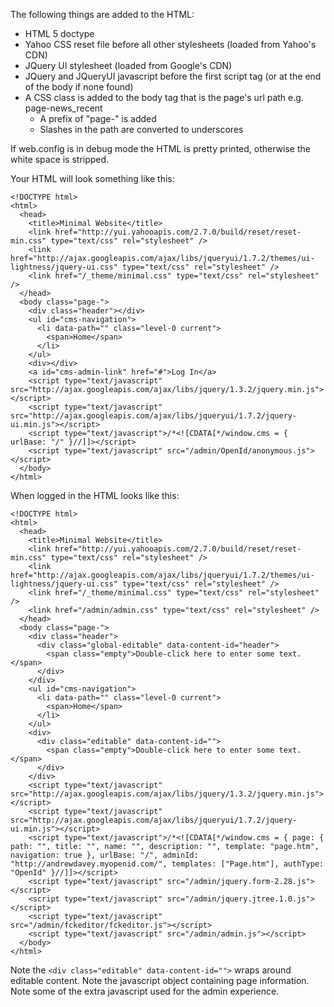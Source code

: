 The following things are added to the HTML:
  * HTML 5 doctype
  * Yahoo CSS reset file before all other stylesheets (loaded from Yahoo's CDN)
  * JQuery UI stylesheet (loaded from Google's CDN)
  * JQuery and JQueryUI javascript before the first script tag (or at the end of the body if none found)
  * A CSS class is added to the body tag that is the page's url path e.g. page-news\_recent
    * A prefix of "page-" is added
    * Slashes in the path are converted to underscores

If web.config is in debug mode the HTML is pretty printed, otherwise the white space is stripped.

Your HTML will look something like this:

```
<!DOCTYPE html>
<html>
  <head>
    <title>Minimal Website</title>
    <link href="http://yui.yahooapis.com/2.7.0/build/reset/reset-min.css" type="text/css" rel="stylesheet" />
    <link href="http://ajax.googleapis.com/ajax/libs/jqueryui/1.7.2/themes/ui-lightness/jquery-ui.css" type="text/css" rel="stylesheet" />
    <link href="/_theme/minimal.css" type="text/css" rel="stylesheet" />
  </head>
  <body class="page-">
    <div class="header"></div>
    <ul id="cms-navigation">
      <li data-path="" class="level-0 current">
        <span>Home</span>
      </li>
    </ul>
    <div></div>
    <a id="cms-admin-link" href="#">Log In</a>
    <script type="text/javascript" src="http://ajax.googleapis.com/ajax/libs/jquery/1.3.2/jquery.min.js"></script>
    <script type="text/javascript" src="http://ajax.googleapis.com/ajax/libs/jqueryui/1.7.2/jquery-ui.min.js"></script>
    <script type="text/javascript">/*<![CDATA[*/window.cms = { urlBase: "/" }//]]></script>
    <script type="text/javascript" src="/admin/OpenId/anonymous.js"></script>
  </body>
</html>
```

When logged in the HTML looks like this:
```
<!DOCTYPE html>
<html>
  <head>
    <title>Minimal Website</title>
    <link href="http://yui.yahooapis.com/2.7.0/build/reset/reset-min.css" type="text/css" rel="stylesheet" />
    <link href="http://ajax.googleapis.com/ajax/libs/jqueryui/1.7.2/themes/ui-lightness/jquery-ui.css" type="text/css" rel="stylesheet" />
    <link href="/_theme/minimal.css" type="text/css" rel="stylesheet" />
    <link href="/admin/admin.css" type="text/css" rel="stylesheet" />
  </head>
  <body class="page-">
    <div class="header">
      <div class="global-editable" data-content-id="header">
        <span class="empty">Double-click here to enter some text.</span>
      </div>
    </div>
    <ul id="cms-navigation">
      <li data-path="" class="level-0 current">
        <span>Home</span>
      </li>
    </ul>
    <div>
      <div class="editable" data-content-id="">
        <span class="empty">Double-click here to enter some text.</span>
      </div>
    </div>
    <script type="text/javascript" src="http://ajax.googleapis.com/ajax/libs/jquery/1.3.2/jquery.min.js"></script>
    <script type="text/javascript" src="http://ajax.googleapis.com/ajax/libs/jqueryui/1.7.2/jquery-ui.min.js"></script>
    <script type="text/javascript">/*<![CDATA[*/window.cms = { page: { path: "", title: "", name: "", description: "", template: "page.htm", navigation: true }, urlBase: "/", adminId: "http://andrewdavey.myopenid.com/", templates: ["Page.htm"], authType: "OpenId" }//]]></script>
    <script type="text/javascript" src="/admin/jquery.form-2.28.js"></script>
    <script type="text/javascript" src="/admin/jquery.jtree.1.0.js"></script>
    <script type="text/javascript" src="/admin/fckeditor/fckeditor.js"></script>
    <script type="text/javascript" src="/admin/admin.js"></script>
  </body>
</html>
```

Note the `<div class="editable" data-content-id="">` wraps around editable content.
Note the javascript object containing page information.
Note some of the extra javascript used for the admin experience.